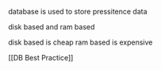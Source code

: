 
database is used to store pressitence data 

disk based and ram based 

disk based is cheap 
ram based is expensive

[[DB Best Practice]]


